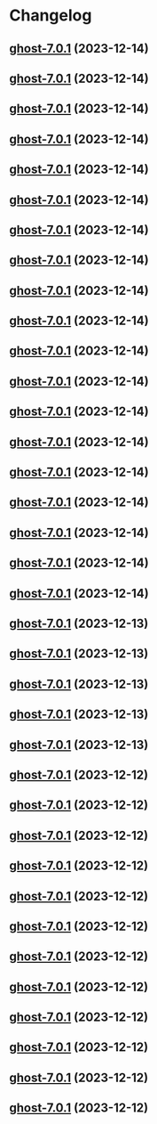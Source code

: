 # Changelog



## [ghost-7.0.1](https://github.com/truecharts/charts/compare/ghost-6.0.62...ghost-7.0.1) (2023-12-14)




## [ghost-7.0.1](https://github.com/truecharts/charts/compare/ghost-6.0.62...ghost-7.0.1) (2023-12-14)




## [ghost-7.0.1](https://github.com/truecharts/charts/compare/ghost-6.0.62...ghost-7.0.1) (2023-12-14)




## [ghost-7.0.1](https://github.com/truecharts/charts/compare/ghost-6.0.62...ghost-7.0.1) (2023-12-14)




## [ghost-7.0.1](https://github.com/truecharts/charts/compare/ghost-6.0.62...ghost-7.0.1) (2023-12-14)




## [ghost-7.0.1](https://github.com/truecharts/charts/compare/ghost-6.0.62...ghost-7.0.1) (2023-12-14)




## [ghost-7.0.1](https://github.com/truecharts/charts/compare/ghost-6.0.62...ghost-7.0.1) (2023-12-14)




## [ghost-7.0.1](https://github.com/truecharts/charts/compare/ghost-6.0.62...ghost-7.0.1) (2023-12-14)




## [ghost-7.0.1](https://github.com/truecharts/charts/compare/ghost-6.0.62...ghost-7.0.1) (2023-12-14)




## [ghost-7.0.1](https://github.com/truecharts/charts/compare/ghost-6.0.62...ghost-7.0.1) (2023-12-14)




## [ghost-7.0.1](https://github.com/truecharts/charts/compare/ghost-6.0.62...ghost-7.0.1) (2023-12-14)




## [ghost-7.0.1](https://github.com/truecharts/charts/compare/ghost-6.0.62...ghost-7.0.1) (2023-12-14)




## [ghost-7.0.1](https://github.com/truecharts/charts/compare/ghost-6.0.62...ghost-7.0.1) (2023-12-14)




## [ghost-7.0.1](https://github.com/truecharts/charts/compare/ghost-6.0.62...ghost-7.0.1) (2023-12-14)




## [ghost-7.0.1](https://github.com/truecharts/charts/compare/ghost-6.0.62...ghost-7.0.1) (2023-12-14)




## [ghost-7.0.1](https://github.com/truecharts/charts/compare/ghost-6.0.62...ghost-7.0.1) (2023-12-14)




## [ghost-7.0.1](https://github.com/truecharts/charts/compare/ghost-6.0.62...ghost-7.0.1) (2023-12-14)




## [ghost-7.0.1](https://github.com/truecharts/charts/compare/ghost-6.0.62...ghost-7.0.1) (2023-12-14)




## [ghost-7.0.1](https://github.com/truecharts/charts/compare/ghost-6.0.62...ghost-7.0.1) (2023-12-14)




## [ghost-7.0.1](https://github.com/truecharts/charts/compare/ghost-6.0.62...ghost-7.0.1) (2023-12-13)




## [ghost-7.0.1](https://github.com/truecharts/charts/compare/ghost-6.0.62...ghost-7.0.1) (2023-12-13)




## [ghost-7.0.1](https://github.com/truecharts/charts/compare/ghost-6.0.62...ghost-7.0.1) (2023-12-13)




## [ghost-7.0.1](https://github.com/truecharts/charts/compare/ghost-6.0.62...ghost-7.0.1) (2023-12-13)




## [ghost-7.0.1](https://github.com/truecharts/charts/compare/ghost-6.0.62...ghost-7.0.1) (2023-12-13)




## [ghost-7.0.1](https://github.com/truecharts/charts/compare/ghost-6.0.62...ghost-7.0.1) (2023-12-12)




## [ghost-7.0.1](https://github.com/truecharts/charts/compare/ghost-6.0.62...ghost-7.0.1) (2023-12-12)




## [ghost-7.0.1](https://github.com/truecharts/charts/compare/ghost-6.0.62...ghost-7.0.1) (2023-12-12)




## [ghost-7.0.1](https://github.com/truecharts/charts/compare/ghost-6.0.62...ghost-7.0.1) (2023-12-12)




## [ghost-7.0.1](https://github.com/truecharts/charts/compare/ghost-6.0.62...ghost-7.0.1) (2023-12-12)




## [ghost-7.0.1](https://github.com/truecharts/charts/compare/ghost-6.0.62...ghost-7.0.1) (2023-12-12)




## [ghost-7.0.1](https://github.com/truecharts/charts/compare/ghost-6.0.62...ghost-7.0.1) (2023-12-12)




## [ghost-7.0.1](https://github.com/truecharts/charts/compare/ghost-6.0.62...ghost-7.0.1) (2023-12-12)




## [ghost-7.0.1](https://github.com/truecharts/charts/compare/ghost-6.0.62...ghost-7.0.1) (2023-12-12)




## [ghost-7.0.1](https://github.com/truecharts/charts/compare/ghost-6.0.62...ghost-7.0.1) (2023-12-12)




## [ghost-7.0.1](https://github.com/truecharts/charts/compare/ghost-6.0.62...ghost-7.0.1) (2023-12-12)




## [ghost-7.0.1](https://github.com/truecharts/charts/compare/ghost-6.0.62...ghost-7.0.1) (2023-12-12)

